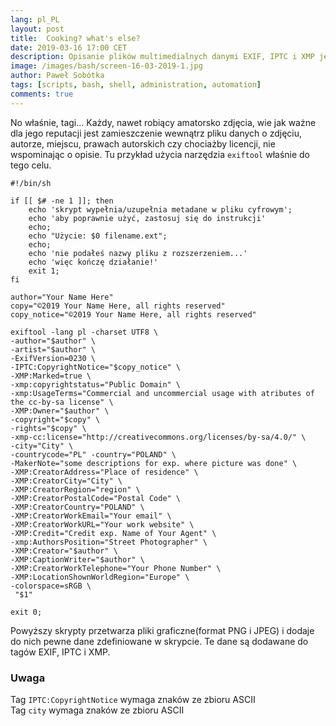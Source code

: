 ```yaml
---
lang: pl_PL
layout: post
title:  Cooking? what's else?
date: 2019-03-16 17:00 CET 
description: Opisanie plików multimedialnych danymi EXIF, IPTC i XMP jest podstawą dbałości o własne interesy. Pod Linuksem wykorzystuje się do tego narzędzie exiftool, tu przykład jego użycia. Przykład na co dzień wykorzystywany podczas publikowania artykułów na blogu.
image: /images/bash/screen-16-03-2019-1.jpg
author: Paweł Sobótka
tags: [scripts, bash, shell, administration, automation]
comments: true
---
```


No właśnie, tagi... Każdy, nawet robiący amatorsko zdjęcia, wie jak ważne dla jego reputacji jest zamieszczenie wewnątrz pliku danych o zdjęciu, autorze, miejscu, prawach autorskich czy chociażby licencji, nie wspominając o opisie. Tu przykład użycia narzędzia `exiftool` właśnie do tego celu.

```
#!/bin/sh

if [[ $# -ne 1 ]]; then
    echo 'skrypt wypełnia/uzupełnia metadane w pliku cyfrowym';
    echo 'aby poprawnie użyć, zastosuj się do instrukcji'
    echo;
    echo "Użycie: $0 filename.ext";
    echo;
    echo 'nie podałeś nazwy pliku z rozszerzeniem...' 
    echo 'więc kończę działanie!'
    exit 1;
fi

author="Your Name Here"
copy="©2019 Your Name Here, all rights reserved"
copy_notice="©2019 Your Name Here, all rights reserved"

exiftool -lang pl -charset UTF8 \
-author="$author" \
-artist="$author" \
-ExifVersion=0230 \
-IPTC:CopyrightNotice="$copy_notice" \
-XMP:Marked=true \
-xmp:copyrightstatus="Public Domain" \
-xmp:UsageTerms="Commercial and uncommercial usage with atributes of the cc-by-sa license" \
-XMP:Owner="$author" \
-copyright="$copy" \
-rights="$copy" \
-xmp-cc:license="http://creativecommons.org/licenses/by-sa/4.0/" \
-city="City" \
-countrycode="PL" -country="POLAND" \
-MakerNote="some descriptions for exp. where picture was done" \
-XMP:CreatorAddress="Place of residence" \
-XMP:CreatorCity="City" \
-XMP:CreatorRegion="region" \
-XMP:CreatorPostalCode="Postal Code" \
-XMP:CreatorCountry="POLAND" \
-XMP:CreatorWorkEmail="Your email" \
-XMP:CreatorWorkURL="Your work website" \
-XMP:Credit="Credit exp. Name of Your Agent" \
-xmp:AuthorsPosition="Street Photographer" \
-XMP:Creator="$author" \
-XMP:CaptionWriter="$author" \
-XMP:CreatorWorkTelephone="Your Phone Number" \
-XMP:LocationShownWorldRegion="Europe" \
-colorspace=sRGB \
 "$1"

exit 0;

```

Powyższy skrypty przetwarza pliki graficzne(format PNG i JPEG) i dodaje do nich pewne dane zdefiniowane w skrypcie. Te dane są dodawane do tagów EXIF, IPTC i XMP.

### Uwaga

Tag `IPTC:CopyrightNotice` wymaga znaków ze zbioru ASCII  
Tag `city` wymaga znaków ze zbioru ASCII 
